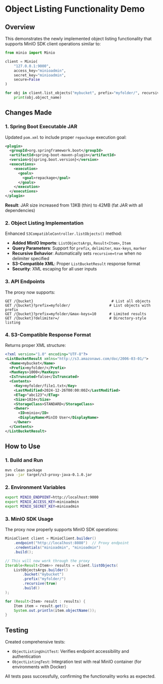 # Object Listing Functionality Demo

## Overview
This demonstrates the newly implemented object listing functionality that supports MinIO SDK client operations similar to:

```python
from minio import Minio

client = Minio(
    "127.0.0.1:9000",
    access_key="minioadmin",
    secret_key="minioadmin",
    secure=False
)

for obj in client.list_objects("mybucket", prefix="myfolder/", recursive=True):
    print(obj.object_name)
```

## Changes Made

### 1. Spring Boot Executable JAR
Updated `pom.xml` to include proper `repackage` execution goal:
```xml
<plugin>
  <groupId>org.springframework.boot</groupId>
  <artifactId>spring-boot-maven-plugin</artifactId>
  <version>${spring.boot.version}</version>
  <executions>
    <execution>
      <goals>
        <goal>repackage</goal>
      </goals>
    </execution>
  </executions>
</plugin>
```

**Result**: JAR size increased from 13KB (thin) to 42MB (fat JAR with all dependencies)

### 2. Object Listing Implementation
Enhanced `S3CompatibleController.listObjects()` method:

- **Added MinIO Imports**: `ListObjectsArgs`, `Result<Item>`, `Item`
- **Query Parameters**: Support for `prefix`, `delimiter`, `max-keys`, `marker`
- **Recursive Behavior**: Automatically sets `recursive=true` when no delimiter specified
- **S3-Compatible XML**: Proper `ListBucketResult` response format
- **Security**: XML escaping for all user inputs

### 3. API Endpoints
The proxy now supports:

```
GET /{bucket}                                    # List all objects
GET /{bucket}?prefix=myfolder/                  # List objects with prefix
GET /{bucket}?prefix=myfolder/&max-keys=10      # Limited results
GET /{bucket}?delimiter=/                       # Directory-style listing
```

### 4. S3-Compatible Response Format
Returns proper XML structure:
```xml
<?xml version="1.0" encoding="UTF-8"?>
<ListBucketResult xmlns="http://s3.amazonaws.com/doc/2006-03-01/">
  <Name>mybucket</Name>
  <Prefix>myfolder/</Prefix>
  <MaxKeys>1000</MaxKeys>
  <IsTruncated>false</IsTruncated>
  <Contents>
    <Key>myfolder/file1.txt</Key>
    <LastModified>2024-12-26T00:00:00Z</LastModified>
    <ETag>"abc123"</ETag>
    <Size>1024</Size>
    <StorageClass>STANDARD</StorageClass>
    <Owner>
      <ID>minio</ID>
      <DisplayName>MinIO User</DisplayName>
    </Owner>
  </Contents>
</ListBucketResult>
```

## How to Use

### 1. Build and Run
```bash
mvn clean package
java -jar target/s3-proxy-java-0.1.0.jar
```

### 2. Environment Variables
```bash
export MINIO_ENDPOINT=http://localhost:9000
export MINIO_ACCESS_KEY=minioadmin
export MINIO_SECRET_KEY=minioadmin
```

### 3. MinIO SDK Usage
The proxy now properly supports MinIO SDK operations:
```java
MinioClient client = MinioClient.builder()
    .endpoint("http://localhost:8080")  // Proxy endpoint
    .credentials("minioadmin", "minioadmin")
    .build();

// This will now work through the proxy
Iterable<Result<Item>> results = client.listObjects(
    ListObjectsArgs.builder()
        .bucket("mybucket")
        .prefix("myfolder/")
        .recursive(true)
        .build()
);

for (Result<Item> result : results) {
    Item item = result.get();
    System.out.println(item.objectName());
}
```

## Testing
Created comprehensive tests:
- `ObjectListingUnitTest`: Verifies endpoint accessibility and authentication
- `ObjectListingTest`: Integration test with real MinIO container (for environments with Docker)

All tests pass successfully, confirming the functionality works as expected.